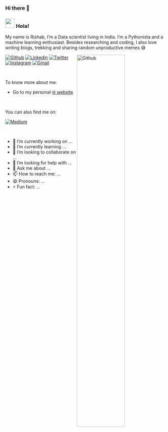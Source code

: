 ### Hi there 👋

<!--img  alt="banner" src="https://github.com/montjoile/montjoile/blob/main/banner.jpg" />-->

### <img src="https://media.giphy.com/media/hvRJCLFzcasrR4ia7z/giphy.gif" width="30px"> Hola!


My name is Rishab, I’m a Data scientist living in India. I’m a Pythonista and a machine learning enthusiast. Besides researching and coding, I also love writing blogs, trekking and sharing random unproductive memes 😅

<img width="55%" align="right" alt="Github" src="https://github.com/montjoile/montjoile/blob/main/image.svg" />

[![Github](https://img.shields.io/badge/-Github-330c83?style=flat&logo=Github&logoColor=white)](https://github.com/rishab-sharma)
[![Linkedin](https://img.shields.io/badge/-LinkedIn-330c83?style=flat&logo=Linkedin&logoColor=white)](https://www.linkedin.com/in/rishab-sharmaddn)
[![Twitter](https://img.shields.io/badge/-Twitter-330c83?style=flat&logo=Twitter&logoColor=white)](https://twitter.com/kraken2309)
[![Instagram](https://img.shields.io/badge/-Instagram-330c83?style=flat&labelColor=330c83&logo=instagram&logoColor=white)](https://www.instagram.com/being_the_pahadi/)
[![Gmail](https://img.shields.io/badge/-Gmail-330c83?style=flat&logo=Gmail&logoColor=white)](mailto:rishabsharmaddn@gmail.com)



&nbsp;

To know more about me:

* Go to my personal [🌐 website](http://www.rishab.co)

&nbsp;

You can also find me on:


[![Medium](https://img.shields.io/badge/-Medium-330c83?style=flat&logo=Medium&logoColor=white)](https://medium.com/@kraken2309)


&nbsp;

- 🔭 I’m currently working on ...
- 🌱 I’m currently learning ...
- 👯 I’m looking to collaborate on ...
- 🤔 I’m looking for help with ...
- 💬 Ask me about ...
- 📫 How to reach me: ...
- 😄 Pronouns: ...
- ⚡ Fun fact: ...
